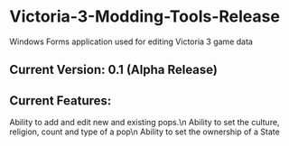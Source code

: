 # Victoria-3-Modding-Tools-Release
Windows Forms application used for editing Victoria 3 game data

## Current Version: 0.1 (Alpha Release)

## Current Features:
Ability to add and edit new and existing pops.\n
Ability to set the culture, religion, count and type of a pop\n
Ability to set the ownership of a State 
